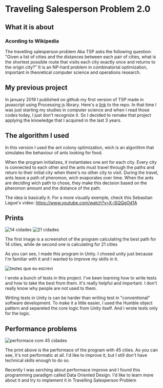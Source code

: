 # Traveling Salesperson Problem 2.0
## What it is about
### Acording to Wikipedia
The travelling salesperson problem Aka TSP asks the following question: "Given a list of cities and the distances between each pair of cities, what is the shortest possible route that visits each city exactly once and returns to the origin city?" It is an NP-hard problem in combinatorial optimization, important in theoretical computer science and operations research.

## My previous project
In january 2019 I published on github my first version of TSP made in javascript using Processing js library. Here's a [link](https://github.com/Lucasdvs10/Traveller-Salesperson-Problem) to the repo. In that time I was just starting my studies in computer science and when I read those codes today, I just don't recognize it. So I decided to remake that project applying the knowledge that I acquired in the last 3 years.

## The algorithm I used

In this version I used the ant colony optimization, wich is an algorithm that simulates the behaviour of ants looking for food.

When the program initializes, it instantiates one ant for each city. Every city is connected to each other and the ants must travel through the paths and return to their initial city when there's no other city to visit. 
During the travel, ants leave a path of pheromon, wich evaporates over time. When the ants are deciding wich path to chose, they make this decision based on the pheromon amount and the distance of the path.

The idea is basically it. For a more visually exemple, check this Sebastian Lague's video: https://www.youtube.com/watch?v=X-iSQQgOd1A

## Prints

![14 cidades](https://user-images.githubusercontent.com/46378322/197609194-c41e8383-79a6-4669-bab9-071568470f0c.png)
![21 cidades](https://user-images.githubusercontent.com/46378322/197609218-e2228b14-b784-495e-82ee-ed184dd5d4e6.png)

The first image is a screenshot of the program calculating the best path for 14 cities, while de second one is calculating for 21 cities

As you can see, I made this program in Unity. I chosed unity just because I'm familiar with it and I wanted to improve my skills in it.

![testes que eu escrevi](https://user-images.githubusercontent.com/46378322/197609758-8ec3e24f-ef04-41b0-8429-9275d0e8ff73.png)

I wrote a bunch of tests in this project. I've been learning how to write tests and how to take the best from them. It's really helpful and important. I don't really know why people are not used to them.

Writing tests in Unity is can be harder than writing test in "conventional" software development. To make it a little easier, I used the Humble object pattern and separeted the core logic from Unity itself. And i wrote tests only for the logic.

## Performance problems
![performace com 45 cidades](https://user-images.githubusercontent.com/46378322/197610963-db9c653d-f9ed-4888-b125-2c961d8f991c.png)

The print above is the performace of the program with 45 cities. As you can see, it's not performatic at all. 
I'd like to improve it, but I still don't have technical skills enough to do so.

Recently I was serching about performace improve and I found this programming paradigm called Data Oriented Design. I'd like to learn more about it and try to implement it in Travelling Salesperson Problem
